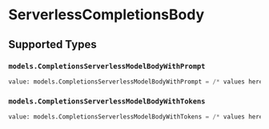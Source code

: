 # ServerlessCompletionsBody


## Supported Types

### `models.CompletionsServerlessModelBodyWithPrompt`

```python
value: models.CompletionsServerlessModelBodyWithPrompt = /* values here */
```

### `models.CompletionsServerlessModelBodyWithTokens`

```python
value: models.CompletionsServerlessModelBodyWithTokens = /* values here */
```

